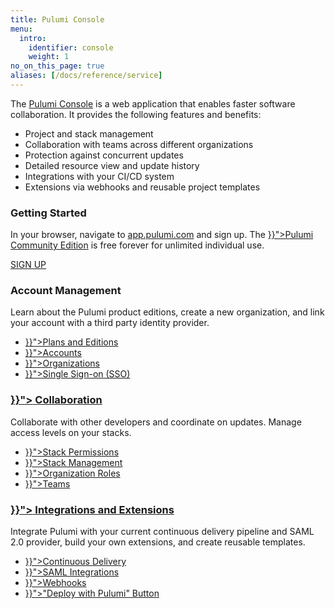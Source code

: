 ```yaml
---
title: Pulumi Console
menu:
  intro:
    identifier: console
    weight: 1
no_on_this_page: true
aliases: [/docs/reference/service]
---
```


The [Pulumi Console](https://app.pulumi.com) is a web application that enables faster software collaboration. It provides the following features and benefits:

* Project and stack management
* Collaboration with teams across different organizations
* Protection against concurrent updates
* Detailed resource view and update history
* Integrations with your CI/CD system
* Extensions via webhooks and reusable project templates

<div class="md:flex flex-row mt-6 mb-6">
    <div class="w-1/2 border-solid border-t-2 border-gray-200">
        <h3 class="no-anchor pt-4"><i class="fas fa-angle-right pr-2"></i> Getting Started</h3>
        <p>
            In your browser, navigate to <a href="https://app.pulumi.com" target="_blank">app.pulumi.com</a> and sign up. The <a href="{{< relref "editions#community-edition" >}}">Pulumi Community Edition</a> is free forever
            for unlimited individual use.
        </p>
            <a class="btn btn-secondary" href="https://app.pulumi.com/signup" target="_blank">SIGN UP</a>
    </div>
    <div class="w-1/2 border-solid ml-4 border-t-2 border-gray-200">
        <h3 class="no-anchor pt-4"><i class="fas fa-user-circle pr-2"></i> Account Management</h3>
        <p>Learn about the Pulumi product editions, create a new organization, and link your account with a third party identity provider.
        <ul class="p2">
            <li><a href="{{< relref "editions" >}}">Plans and Editions</a></li>
            <li><a href="{{< relref "account" >}}">Accounts</a></li>
            <li><a href="{{< relref "organizations" >}}">Organizations</a></li>
            <li><a href="{{< relref "saml" >}}">Single Sign-on (SSO)</a></li>
        </ul>
    </div>
</div>

<div class="md:flex flex-row mt-6 mb-6">
    <div class="w-1/2 border-solid border-t-2 border-gray-200">
        <h3 class="no-anchor pt-4"><a href="{{< relref "collaboration" >}}"><i class="fas fa-users pr-2"></i> Collaboration</a></h3>
        <p>
            Collaborate with other developers and coordinate on updates. Manage access levels on your stacks.
        </p>
        <ul class="p2">
            <li><a href="{{< relref "stack-permissions" >}}">Stack Permissions</a></li>
            <li><a href="{{< relref "stack-management" >}}">Stack Management</a></li>
            <li><a href="{{< relref "organization-roles" >}}">Organization Roles</a></li>
            <li><a href="{{< relref "teams" >}}">Teams</a></li>
        </ul>
    </div>
    <div class="w-1/2 border-solid ml-4 border-t-2 border-gray-200">
        <h3 class="no-anchor pt-4"><a href="{{< relref "extensions" >}}"><i class="fab fa-connectdevelop pr-2"></i> Integrations and Extensions</a></h3>
        <p>Integrate Pulumi with your current continuous delivery pipeline and SAML 2.0 provider, build your own extensions, and create reusable templates.
        <ul class="p2">
            <li><a href="{{< relref "/docs/guides/continuous-delivery" >}}">Continuous Delivery</a></li>
            <li><a href="{{< relref "/docs/guides/saml" >}}">SAML Integrations</a></li>
            <li><a href="{{< relref "webhooks" >}}">Webhooks</a></li>
            <li><a href="{{< relref "pulumi-button" >}}">"Deploy with Pulumi" Button</a></li>
        </ul>
    </div>
</div>

